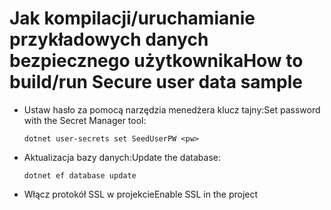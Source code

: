 # <a name="how-to-buildrun-secure-user-data-sample"></a><span data-ttu-id="258b7-101">Jak kompilacji/uruchamianie przykładowych danych bezpiecznego użytkownika</span><span class="sxs-lookup"><span data-stu-id="258b7-101">How to build/run Secure user data sample</span></span>

* <span data-ttu-id="258b7-102">Ustaw hasło za pomocą narzędzia menedżera klucz tajny:</span><span class="sxs-lookup"><span data-stu-id="258b7-102">Set password with the Secret Manager tool:</span></span>

  `dotnet user-secrets set SeedUserPW <pw>`

* <span data-ttu-id="258b7-103">Aktualizacja bazy danych:</span><span class="sxs-lookup"><span data-stu-id="258b7-103">Update the database:</span></span>

    `dotnet ef database update`

* <span data-ttu-id="258b7-104">Włącz protokół SSL w projekcie</span><span class="sxs-lookup"><span data-stu-id="258b7-104">Enable SSL in the project</span></span>